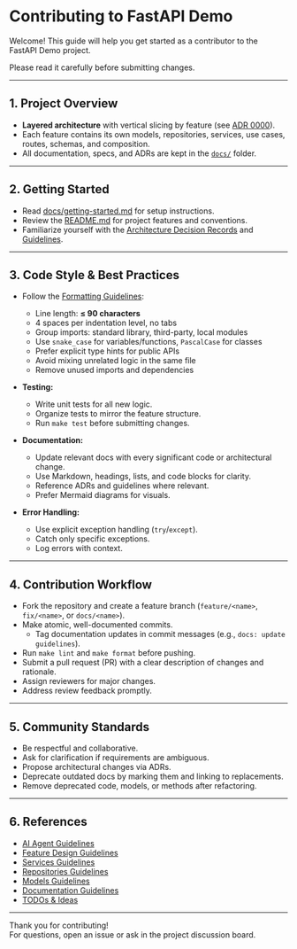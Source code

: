 # Contributing to FastAPI Demo

Welcome! This guide will help you get started as a contributor to the FastAPI Demo project.

Please read it carefully before submitting changes.

---

## 1. Project Overview

- **Layered architecture** with vertical slicing by feature (see [ADR 0000](docs/adr/0000-project-architecture.md)).
- Each feature contains its own models, repositories, services, use cases, routes, schemas, and composition.
- All documentation, specs, and ADRs are kept in the [`docs/`](docs/) folder.

---

## 2. Getting Started

- Read [docs/getting-started.md](docs/getting-started.md) for setup instructions.
- Review the [README.md](README.md) for project features and conventions.
- Familiarize yourself with the [Architecture Decision Records](docs/adr/) and [Guidelines](docs/guidelines/).

---

## 3. Code Style & Best Practices

- Follow the [Formatting Guidelines](docs/guidelines/formatting.md):
  - Line length: **≤ 90 characters**
  - 4 spaces per indentation level, no tabs
  - Group imports: standard library, third-party, local modules
  - Use `snake_case` for variables/functions, `PascalCase` for classes
  - Prefer explicit type hints for public APIs
  - Avoid mixing unrelated logic in the same file
  - Remove unused imports and dependencies

- **Testing:**  
  - Write unit tests for all new logic.
  - Organize tests to mirror the feature structure.
  - Run `make test` before submitting changes.

- **Documentation:**  
  - Update relevant docs with every significant code or architectural change.
  - Use Markdown, headings, lists, and code blocks for clarity.
  - Reference ADRs and guidelines where relevant.
  - Prefer Mermaid diagrams for visuals.

- **Error Handling:**  
  - Use explicit exception handling (`try`/`except`).
  - Catch only specific exceptions.
  - Log errors with context.

---

## 4. Contribution Workflow

- Fork the repository and create a feature branch (`feature/<name>`, `fix/<name>`, or `docs/<name>`).
- Make atomic, well-documented commits.  
  - Tag documentation updates in commit messages (e.g., `docs: update guidelines`).
- Run `make lint` and `make format` before pushing.
- Submit a pull request (PR) with a clear description of changes and rationale.
- Assign reviewers for major changes.
- Address review feedback promptly.

---

## 5. Community Standards

- Be respectful and collaborative.
- Ask for clarification if requirements are ambiguous.
- Propose architectural changes via ADRs.
- Deprecate outdated docs by marking them and linking to replacements.
- Remove deprecated code, models, or methods after refactoring.

---

## 6. References

- [AI Agent Guidelines](docs/guidelines/ai-agent.md)
- [Feature Design Guidelines](docs/guidelines/design.md)
- [Services Guidelines](docs/guidelines/services.md)
- [Repositories Guidelines](docs/guidelines/repositories.md)
- [Models Guidelines](docs/guidelines/models.md)
- [Documentation Guidelines](docs/guidelines/documentation.md)
- [TODOs & Ideas](docs/TODO.md)

---

Thank you for contributing!  
For questions, open an issue or ask in the project discussion board.